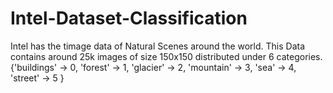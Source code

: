 # Intel-Dataset-Classification
Intel has the timage data of Natural Scenes around the world. This Data contains around 25k images of size 150x150 distributed under 6 categories. 
{'buildings' -> 0, 
'forest' -> 1, 
'glacier' -> 2, 
'mountain' -> 3, 
'sea' -> 4, 
'street' -> 5 }

